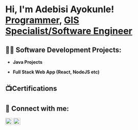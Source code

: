 <h1>Hi, I'm Adebisi Ayokunle! <br/><a href="https://github.com/adeways2000">Programmer</a>, <a href="(https://www.linkedin.com/in/ayokunle-adebisi-440481288">GIS Specialist/Software Engineer</a></h1>

<h2>👨‍💻 Software Development Projects:</h2>

- <b>Java Projects</b>
 
- <b>Full Stack Web App (React, NodeJS etc)</b>
  
<h2>📺Certifications</h2>


<h2> 🤳 Connect with me:</h2>


[<img align="left" alt="AdebisiAyokunle| LinkedIn" width="22px" src="https://cdn.jsdelivr.net/npm/simple-icons@v3/icons/linkedin.svg" />][linkedin]
[<img align="left" alt="AdebisiAyokunle | Instagram" width="22px" src="https://cdn.jsdelivr.net/npm/simple-icons@v3/icons/instagram.svg" />][instagram]


[instagram]: https://www.instagram.com/ade_sensini/
[linkedin]: https://linkedin.com/in/ayokunle-adebisi-440481288

<!--
**adeways2000/adeways2000** is a ✨ _special_ ✨ repository because its `README.md` (this file) appears on your GitHub profile.

Here are some ideas to get you started:

- 🔭 I’m currently working on ...
- 🌱 I’m currently learning ...
- 👯 I’m looking to collaborate on ...
- 🤔 I’m looking for help with ...
- 💬 Ask me about ...
- 📫 How to reach me: ...
- 😄 Pronouns: ...
- ⚡ Fun fact: ...
-->
